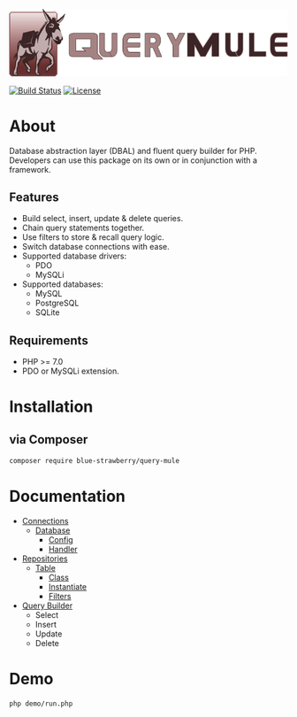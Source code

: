 ![](/docs/img/logo.png)

[![Build Status](https://travis-ci.org/blue-strawberry/query-mule.svg?branch=master)](https://travis-ci.org/blue-strawberry/query-mule)
[![License](https://img.shields.io/badge/License-BSD%203--Clause-blue.svg)](LICENSE)

# About
Database abstraction layer (DBAL) and fluent query builder for PHP. Developers can use this package on its own or in conjunction with a framework.

## Features
* Build select, insert, update & delete queries. 
* Chain query statements together.
* Use filters to store & recall query logic. 
* Switch database connections with ease.
* Supported database drivers: 
    * PDO
    * MySQLi
* Supported databases: 
    * MySQL
    * PostgreSQL
    * SQLite

## Requirements
* PHP >= 7.0
* PDO or MySQLi extension.

# Installation

## via Composer
```bash
composer require blue-strawberry/query-mule
```

# Documentation
* [Connections](./docs/CONNECTIONS.md)
    * [Database](./docs/CONNECTIONS.md#database)
        * [Config](./docs/CONNECTIONS.md#config)
        * [Handler](./docs/CONNECTIONS.md#handler)
* [Repositories](./docs/REPOSITORIES.md)
    * [Table](./docs/REPOSITORIES.md#table)
        * [Class](./docs/REPOSITORIES.md#class)
        * [Instantiate](./docs/REPOSITORIES.md#instantiate)
        * [Filters](./docs/REPOSITORIES.md#filters)
* [Query Builder](./docs/QUERY_BUILDER.md)      
    * Select
    * Insert
    * Update
    * Delete
    
# Demo
```bash
php demo/run.php
```